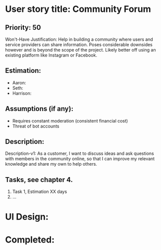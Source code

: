 # User story title: Community Forum

## Priority: 50
Won't-Have
Justification: Help in building a community where users and service providers can share information. Poses considerable
downsides however and is beyond the scope of the project. Likely better off using an existing platform like Instagram or
Facebook.

## Estimation:
* Aaron:
* Seth:
* Harrison:

## Assumptions (if any):
* Requires constant moderation (consistent financial cost)
* Threat of bot accounts

## Description:

Description-v1: As a customer, I want to discuss ideas and ask questions with members in the community online, so that 
I can improve my relevant knowledge and share my own to help others.


## Tasks, see chapter 4.

1. Task 1, Estimation XX days
2. ...


# UI Design:


# Completed:
